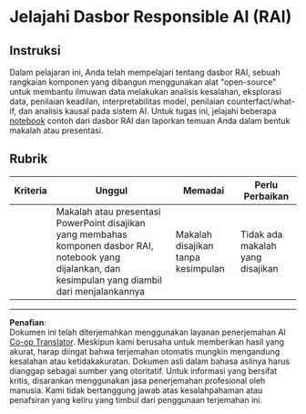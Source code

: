 <!--
CO_OP_TRANSLATOR_METADATA:
{
  "original_hash": "91c6a180ef08e20cc15acfd2d6d6e164",
  "translation_date": "2025-09-05T19:29:33+00:00",
  "source_file": "9-Real-World/2-Debugging-ML-Models/assignment.md",
  "language_code": "id"
}
-->
# Jelajahi Dasbor Responsible AI (RAI)

## Instruksi

Dalam pelajaran ini, Anda telah mempelajari tentang dasbor RAI, sebuah rangkaian komponen yang dibangun menggunakan alat "open-source" untuk membantu ilmuwan data melakukan analisis kesalahan, eksplorasi data, penilaian keadilan, interpretabilitas model, penilaian counterfact/what-if, dan analisis kausal pada sistem AI. Untuk tugas ini, jelajahi beberapa [notebook](https://github.com/Azure/RAI-vNext-Preview/tree/main/examples/notebooks) contoh dari dasbor RAI dan laporkan temuan Anda dalam bentuk makalah atau presentasi.

## Rubrik

| Kriteria | Unggul | Memadai | Perlu Perbaikan |
| -------- | ------- | -------- | ---------------- |
|          | Makalah atau presentasi PowerPoint disajikan yang membahas komponen dasbor RAI, notebook yang dijalankan, dan kesimpulan yang diambil dari menjalankannya | Makalah disajikan tanpa kesimpulan | Tidak ada makalah yang disajikan |

---

**Penafian**:  
Dokumen ini telah diterjemahkan menggunakan layanan penerjemahan AI [Co-op Translator](https://github.com/Azure/co-op-translator). Meskipun kami berusaha untuk memberikan hasil yang akurat, harap diingat bahwa terjemahan otomatis mungkin mengandung kesalahan atau ketidakakuratan. Dokumen asli dalam bahasa aslinya harus dianggap sebagai sumber yang otoritatif. Untuk informasi yang bersifat kritis, disarankan menggunakan jasa penerjemahan profesional oleh manusia. Kami tidak bertanggung jawab atas kesalahpahaman atau penafsiran yang keliru yang timbul dari penggunaan terjemahan ini.